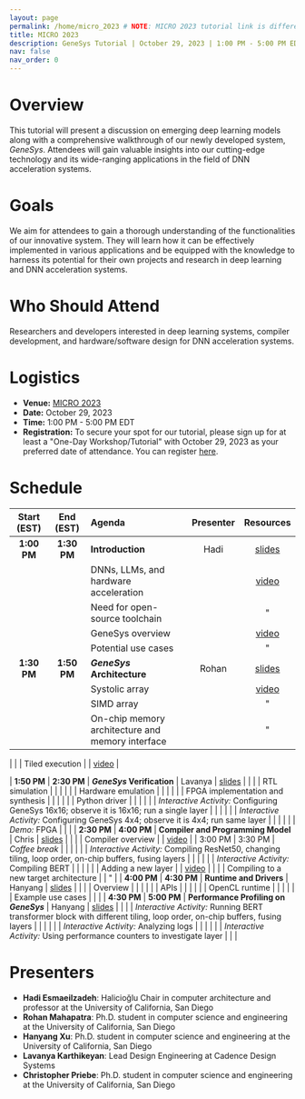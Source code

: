 ```yaml
---
layout: page
permalink: /home/micro_2023 # NOTE: MICRO 2023 tutorial link is different to ensure legacy support because MICRO 2023 workshop/tutorial webpage links to .../home/micro_2023 instead of .../tutorials/micro_2023
title: MICRO 2023
description: GeneSys Tutorial | October 29, 2023 | 1:00 PM - 5:00 PM EDT | Harbour Salon A
nav: false
nav_order: 0
---
```


# Overview
This tutorial will present a discussion on emerging deep learning models along with a comprehensive walkthrough of our newly developed system, _GeneSys_.
Attendees will gain valuable insights into our cutting-edge technology and its wide-ranging applications in the field of DNN acceleration systems.

# Goals
We aim for attendees to gain a thorough understanding of the functionalities of our innovative system.
They will learn how it can be effectively implemented in various applications and be equipped with the knowledge to harness its potential for their own projects and research in deep learning and DNN acceleration systems.

# Who Should Attend
Researchers and developers interested in deep learning systems, compiler development, and hardware/software design for DNN acceleration systems.

# Logistics
- **Venue:** [MICRO 2023](https://microarch.org/micro56/index.php)
- **Date:** October 29, 2023
- **Time:** 1:00 PM - 5:00 PM EDT
- **Registration:** To secure your spot for our tutorial, please sign up for at least a "One-Day Workshop/Tutorial" with October 29, 2023 as your preferred date of attendance. You can register [here](https://microarch.org/micro56/attend/register.php).

# Schedule

| Start (EST) | End (EST) | Agenda | Presenter | Resources |
| :---------: | :-------: | :----- | :-------: | :-------: | 
| **1:00 PM** | **1:30 PM** | **Introduction** | Hadi | [slides](https://drive.google.com/file/d/1E8Nxq5RPDpJ-WdlaAwh6_UkjYBydnXuk/view?usp=sharing) |
| | | DNNs, LLMs, and hardware acceleration | | [video](https://youtu.be/8yxQDh4l_4M) |
| | | Need for open-source toolchain | | " |
| | | GeneSys overview | | [video](https://youtu.be/SjjT7Vpl14s) |
| | | Potential use cases | | " |
| **1:30 PM** | **1:50 PM** | **_GeneSys_ Architecture** | Rohan | [slides](https://drive.google.com/file/d/1HPd8SXfWXGB0kghUW_ZJxC5kvaqaShP8/view?usp=sharing) | 
| | | Systolic array | | [video](https://youtu.be/ZcIiuOYtepo) |
| | | SIMD array | | " |
| | | On-chip memory architecture and memory interface | | " |
<!-- Not in the slides or video! -->
<!-- | | | ISA | | | -->
| | | Tiled execution | | [video](https://youtu.be/0BbQONPVFyE) |


| **1:50 PM** | **2:30 PM** | **_GeneSys_ Verification** | Lavanya | [slides](https://drive.google.com/file/d/1xCwBLS6qwOU3qSmTj65pPdOrC9lPvhEE/view?usp=sharing) |
| | | RTL simulation | | |
| | | Hardware emulation | | |
| | | FPGA implementation and synthesis | | |
| | | Python driver | | |
| | | *Interactive Activity:* Configuring GeneSys 16x16; observe it is 16x16; run a single layer | | |
| | | *Interactive Activity:* Configuring GeneSys 4x4; observe it is 4x4; run same layer | | |
| | | *Demo:* FPGA | | |
| **2:30 PM** | **4:00 PM** | **Compiler and Programming Model** | Chris | [slides](https://drive.google.com/file/d/1HM5_2ne8TZROW2Uq0JsTb31fPGdWd85b/view?usp=sharing) |
| | | Compiler overview | | [video](https://youtu.be/3mQ5tgiq1BM) |
| 3:00 PM | 3:30 PM | *Coffee break* | | |
| | | *Interactive Activity:* Compiling ResNet50, changing tiling, loop order, on-chip buffers, fusing layers | | |
| | | *Interactive Activity:* Compiling BERT | | | 
| | | Adding a new layer | | [video](https://youtu.be/zTAlpBVifVM) |
| | | Compiling to a new target architecture | | " |
| **4:00 PM** | **4:30 PM** | **Runtime and Drivers** | Hanyang | [slides](https://drive.google.com/file/d/1Tc3jDQUbMBjJZesZvIcJi_C9XLjTPJIR/view?usp=sharing) |
| | | Overview | | |
| | | APIs | | |
| | | OpenCL runtime | | |
| | | Example use cases | | |
| **4:30 PM** | **5:00 PM** | **Performance Profiling on _GeneSys_** | Hanyang | [slides](https://drive.google.com/file/d/1oy48z4ujWjmKxZUqDCITaBrHKVBUpoFy/view?usp=sharing) |
| | | *Interactive Activity:* Running BERT transformer block with different tiling, loop order, on-chip buffers, fusing layers | | |
| | | *Interactive Activity:* Analyzing logs | | |
| | | *Interactive Activity:* Using performance counters to investigate layer | | |

<!-- OLD BULLET-LIST SCHEDULE -->
<!-- - **Introduction** ([slides](https://drive.google.com/file/d/1E8Nxq5RPDpJ-WdlaAwh6_UkjYBydnXuk/view?usp=sharing))
  - DNNs, LLMs, and Hardware Acceleration
  - Need for an Open Source Toolchain
  - _GeneSys_ Overview
    - Compiler, Runtime, and Parameterizable Accelerator
    - Simulator, FPGA Implementation, and ASIC Tapeout
  - Potential Use Cases
    - Datacenters
    - Edge
    - Brain-Implantable Devices
- **_GeneSys_ Architecture** ([slides](https://drive.google.com/file/d/1HPd8SXfWXGB0kghUW_ZJxC5kvaqaShP8/view?usp=sharing))
  - Architecture Overview
    - Systolic Array
    - SIMD Array
    - On-Chip Memory Archiecture and Memery Interface
      - Programmable AXI Interface Implementation
   - Performance Counters
   - High-level Workflow and Software Pipelining
   - Configurable Parameters
   - *Interactive Activity* - Configuring _GeneSys_
   - Simulator Overview
   - FPGA Implementation and Synthesis
   - *Interactive Activity* - Run a layer with two different configurations using Vivado infrastructure
- **_GeneSys_ Architecture Hardware Verification, Configuration, and Implementation** ([slides](https://drive.google.com/file/d/1xCwBLS6qwOU3qSmTj65pPdOrC9lPvhEE/view?usp=sharing))
  - Verification Infrastructure
  - FPGA Implementation and ASIC Synthesis
  - Running _GeneSys_ on FPGA
  - *Interactive Activity* - 4x4 emulation on AWS
  - *Interactive Activity* - 16x16 emulation on AWS
- **Codelet Compiler and Programming Model** ([slides](https://drive.google.com/file/d/1HM5_2ne8TZROW2Uq0JsTb31fPGdWd85b/view?usp=sharing))
  - Programming Stack and Compilation
  - Compiler Overview
    - Input: ONNX Model
    - Input: Architecture Covenant Graph
    - Input: Codelets
    - Codelet Instantiation
    - Codelet Optimization
    - Code Generation
    - Output: Accelerator Binaries
  - *Interactive Activity* - Compiling ResNet50 with various tiling configurations, loop orders, on-chip buffer use, and layer fusion 
  - *Interactive Activity* - Compiling BERT
  - Adding a New Layer
  - Compiling to a New Target Architecture
- **Runtime and Drivers** ([slides](https://drive.google.com/file/d/1Tc3jDQUbMBjJZesZvIcJi_C9XLjTPJIR/view?usp=sharing))
  - Overview
  - APIs
  - OpenCL Runtime
  - Example Use Cases
- **Performance Profiling on _GeneSys_** ([slides](https://drive.google.com/file/d/1oy48z4ujWjmKxZUqDCITaBrHKVBUpoFy/view?usp=sharing))
  - *Interactive Activity* - Running a transformer block from BERT with various tiling configurations, loop orders, on-chip buffer use, and layer fusion
  - *Interactive Activity* - Analyzing the logs
  - *Interactive Activity* - Using performance counters to investigate layer performance
- **On-going development and Concluding Remarks** -->

# Presenters
- **Hadi Esmaeilzadeh**: Halicioğlu Chair in computer architecture and professor at the University of California, San Diego
- **Rohan Mahapatra**: Ph.D. student in computer science and engineering at the University of California, San Diego
- **Hanyang Xu**: Ph.D. student in computer science and engineering at the University of California, San Diego
- **Lavanya Karthikeyan**: Lead Design Engineering at Cadence Design Systems
- **Christopher Priebe**: Ph.D. student in computer science and engineering at the University of California, San Diego

